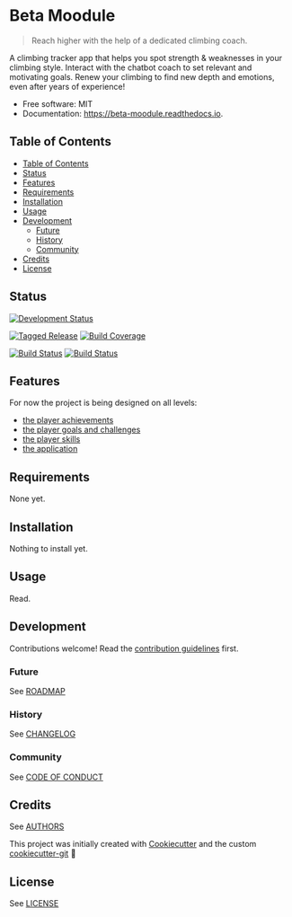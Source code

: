# Beta Moodule

> Reach higher with the help of a dedicated climbing coach.

A climbing tracker app that helps you spot strength & weaknesses in your climbing style. Interact with the chatbot coach to set relevant and motivating goals.
Renew your climbing to find new depth and emotions, even after years of experience!

* Free software: MIT
* Documentation: https://beta-moodule.readthedocs.io.

## Table of Contents

- [Table of Contents](#table-of-contents)
- [Status](#status)
- [Features](#features)
- [Requirements](#requirements)
- [Installation](#installation)
- [Usage](#usage)
- [Development](#development)
  - [Future](#future)
  - [History](#history)
  - [Community](#community)
- [Credits](#credits)
- [License](#license)

## Status

[![Development Status][planning-status-shield]](ROADMAP.md)

[![Tagged Release][release-shield]](CHANGELOG.md)
[![Build Coverage][coverage-shield]][coverage-link]

[![Build Status][travis-shield]][travis-link]
[![Build Status][appveyor-shield]][appveyor-link]

## Features

For now the project is being designed on all levels:
- [the player achievements](ACHIEVEMENTS.md)
- [the player goals and challenges](OBJECTIVES.md)
- [the player skills](SKILLS.md)
- [the application](SOFTWARE.md)

## Requirements

None yet.

## Installation

Nothing to install yet.

## Usage

Read.

## Development

Contributions welcome! Read the [contribution guidelines](CONTRIBUTING.md) first.

### Future

See [ROADMAP](ROADMAP.md)

### History

See [CHANGELOG](CHANGELOG.md)

### Community

See [CODE OF CONDUCT](CODE_OF_CONDUCT.md)

## Credits

See [AUTHORS](AUTHORS.md)

This project was initially created with [Cookiecutter][cookiecutter] and the custom [cookiecutter-git][cookiecutter-git] :cookie:

## License

See [LICENSE](LICENSE)

[cookiecutter]: https://github.com/audreyr/cookiecutter
[cookiecutter-git]: https://github.com/moodule/cookiecutter-git

[appveyor-shield]: https://ci.appveyor.com/api/projects/status/github/moodule/beta-moodule?branch=master&svg=true
[appveyor-link]: https://ci.appveyor.com/project/moodule/beta-moodule/branch/master
[coverage-shield]: https://img.shields.io/badge/coverage-0%25-lightgrey.svg?longCache=true
[coverage-link]: https://codecov.io
[docs-shield]: https://readthedocs.org/projects/moodule/badge/?version=latest
[docs-link]: https://beta-moodule.readthedocs.io/en/latest/?badge=latest
[pypi-shield]: https://img.shields.io/pypi/v/beta-moodule.svg
[pypi-link]: https://pypi.python.org/pypi/beta-moodule
[pyup-shield]: https://pyup.io/repos/github/moodule/beta-moodule/shield.svg
[pyup-link]: https://pyup.io/repos/github/moodule/beta-moodule/
[release-shield]: https://img.shields.io/badge/release-v0-blue.svg?longCache=true
[travis-shield]: https://img.shields.io/travis/moodule/beta-moodule.svg
[travis-link]: https://travis-ci.org/moodule/beta-moodule

[planning-status-shield]: https://img.shields.io/badge/status-planning-lightgrey.svg?longCache=true
[pre-alpha-status-shield]: https://img.shields.io/badge/status-pre--alpha-red.svg?longCache=true
[alpha-status-shield]: https://img.shields.io/badge/status-alpha-yellow.svg?longCache=true
[beta-status-shield]: https://img.shields.io/badge/status-beta-brightgreen.svg?longCache=true
[stable-status-shield]: https://img.shields.io/badge/status-stable-blue.svg?longCache=true
[mature-status-shield]: https://img.shields.io/badge/status-mature-8A2BE2.svg?longCache=true
[inactive-status-shield]: https://img.shields.io/badge/status-inactive-lightgrey.svg?longCache=true
